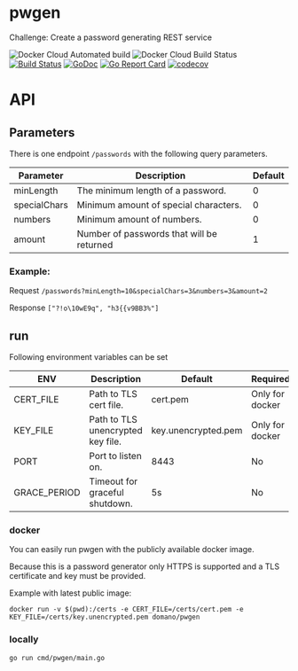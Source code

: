 # pwgen
Challenge: Create a password generating REST service

![Docker Cloud Automated build](https://img.shields.io/docker/cloud/automated/domano/pwgen.svg)
![Docker Cloud Build Status](https://img.shields.io/docker/cloud/build/domano/pwgen.svg)
[![Build Status](https://travis-ci.org/domano/pwgen.svg?branch=master)](https://travis-ci.org/domano/pwgen)
[![GoDoc](https://godoc.org/github.com/domano/pwgen/internal?status.svg)](http://godoc.org/github.com/domano/pwgen/internal)
[![Go Report Card](https://goreportcard.com/badge/github.com/domano/pwgen)](https://goreportcard.com/report/github.com/domano/pwgen)
[![codecov](https://codecov.io/gh/domano/pwgen/branch/master/graph/badge.svg)](https://codecov.io/gh/domano/pwgen)



# API

## Parameters
There is one endpoint `/passwords` with the following query parameters.

| Parameter | Description | Default | 
| --- | --- | --- | 
| minLength | The minimum length of a password.| 0| 
| specialChars| Minimum amount of special characters. | 0 | 
| numbers | Minimum amount of numbers. | 0 |
| amount | Number of passwords that will be returned | 1 |

### Example:
Request `/passwords?minLength=10&specialChars=3&numbers=3&amount=2`

Response `["?!o\10wE9q", "h3{{v9BB3%"]`

 
## run
Following environment variables can be set

| ENV           | Description | Default | Required |
|---            |---                                |---                    |---                |
| CERT_FILE     | Path to TLS cert file.            | cert.pem              | Only for docker   |
| KEY_FILE      | Path to TLS unencrypted key file. | key.unencrypted.pem   | Only for docker   |
| PORT          | Port to listen on.                | 8443                  | No                |
| GRACE_PERIOD  | Timeout for graceful shutdown.    | 5s                    | No                |

###  docker
You can easily run pwgen with the publicly available docker image. 

Because this is a password generator only HTTPS is supported and a TLS certificate and key must be provided.

Example with latest public image:

`docker run -v $(pwd):/certs -e CERT_FILE=/certs/cert.pem -e KEY_FILE=/certs/key.unencrypted.pem domano/pwgen`

### locally
`go run cmd/pwgen/main.go`
